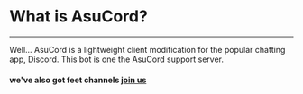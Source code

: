 # What is AsuCord? #
-----
Well... AsuCord is a lightweight client modification for the popular chatting app, Discord. This bot is one the AsuCord support server.


#### we've also got feet channels [join us](https://discord.gg/a9Q2fwKGtk) ####
